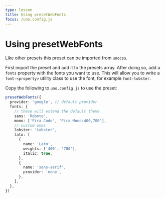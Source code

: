 ```yaml
---
type: lesson
title: Using presetWebFonts
focus: /uno.config.js
---
```


# Using presetWebFonts

Like other presets this preset can be imported from `unocss`.

First import the preset and add it to the presets array. After doing so, add a `fonts` property with the fonts you want to use. This will allow you to write a `font-<property>` utility class to use the font, for example `font-lobster`.

Copy the following to `uno.config.js` to use the preset:

```ts
presetWebFonts({
  provider: 'google', // default provider
  fonts: {
    // these will extend the default theme
    sans: 'Roboto',
    mono: ['Fira Code', 'Fira Mono:400,700'],
    // custom ones
    lobster: 'Lobster',
    lato: [
      {
        name: 'Lato',
        weights: ['400', '700'],
        italic: true,
      },
      {
        name: 'sans-serif',
        provider: 'none',
      },
    ],
  },
})
```